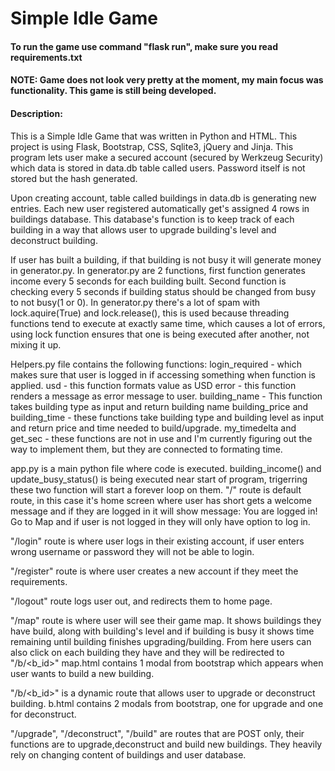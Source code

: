# Simple Idle Game
#### To run the game use command "flask run", make sure you read requirements.txt
#### NOTE: Game does not look very pretty at the moment, my main focus was functionality. This game is still being developed.
#### Description:
This is a Simple Idle Game that was written in Python and HTML. This project is using Flask, Bootstrap, CSS, Sqlite3, jQuery and Jinja.
This program lets user make a secured account (secured by Werkzeug Security) which data is stored in data.db table called users. Password itself is not stored but the hash generated.

Upon creating account, table called buildings in data.db is generating new entries. Each new user registered automatically get's assigned 4 rows in buildings database. 
This database's function is to keep track of each building in a way that allows user to upgrade building's level and deconstruct building.

If user has built a building, if that building is not busy it will generate money in generator.py. 
In generator.py are 2 functions, first function generates income every 5 seconds for each building built.
Second function is checking every 5 seconds if building status should be changed from busy to not busy(1 or 0).
In generator.py there's a lot of spam with lock.aquire(True) and lock.release(), this is used because threading functions tend to execute
at exactly same time, which causes a lot of errors, using lock function ensures that one is being executed after another, not mixing it up.


Helpers.py file contains the following functions: login_required - which makes sure that user is logged in if accessing something when function is applied.
usd - this function formats value as USD
error - this function renders a message as error message to user.
building_name - This function takes building type as input and return building name
building_price and building_time - these functions take building type and building level as input and return price and time needed to build/upgrade.
my_timedelta and get_sec - these functions are not in use and I'm currently figuring out the way to implement them, but they are connected to formating time.

app.py is a main python file where code is executed. 
building_income() and update_busy_status() is being executed near start of program, trigerring these two function will start a forever loop on them.
"/" route is default route, in this case it's home screen where user has short gets a welcome message and if they are logged in it will show message: You are logged in! Go to Map
and if user is not logged in they will only have option to log in.

"/login" route is where user logs in their existing account, if user enters wrong username or password they will not be able to login.

"/register" route is where user creates a new account if they meet the requirements.

"/logout" route logs user out, and redirects them to home page.

"/map" route is where user will see their game map. It shows buildings they have build, along with building's level and if building is busy it shows time
remaining until building finishes upgrading/building. From here users can also click on each building they have and they will be redirected
to "/b/<b_id>"
map.html contains 1 modal from bootstrap which appears when user wants to build a new building.

"/b/<b_id>" is a dynamic route that allows user to upgrade or deconstruct building.
b.html contains 2 modals from bootstrap, one for upgrade and one for deconstruct.

"/upgrade", "/deconstruct", "/build" are routes that are POST only, their functions are to upgrade,deconstruct and build new buildings. They heavily rely on changing content of buildings and user database.
